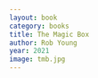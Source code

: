 ```yaml
---
layout: book
category: books
title: The Magic Box
author: Rob Young
year: 2021
image: tmb.jpg
---
```

